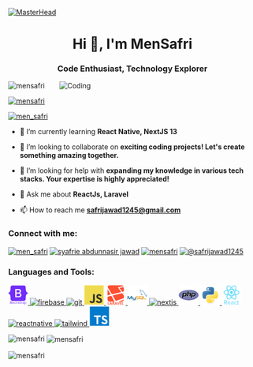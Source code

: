 [![MasterHead](https://gifdb.com/images/high/coding-skills-loading-dk68v8z0hevjpuiv.gif)](https://github.com/mensafri)
<h1 align="center">Hi 👋, I'm MenSafri</h1>
<h3 align="center">Code Enthusiast, Technology Explorer</h3>
<img align="right" alt="Coding" width="400" src="https://tenor.com/id/view/sultan-alrefaei-programmer-office-gif-13165216"/>

<p align="left"> <img src="https://komarev.com/ghpvc/?username=mensafri&label=Profile%20views&color=0e75b6&style=flat" alt="mensafri" /> </p>

<p align="left"> <a href="https://github.com/ryo-ma/github-profile-trophy"><img src="https://github-profile-trophy.vercel.app/?username=mensafri" alt="mensafri" /></a> </p>

<p align="left"> <a href="https://twitter.com/men_safri" target="blank"><img src="https://img.shields.io/twitter/follow/men_safri?logo=twitter&style=for-the-badge" alt="men_safri" /></a> </p>

- 🌱 I’m currently learning **React Native, NextJS 13**

- 👯 I’m looking to collaborate on **exciting coding projects! Let's create something amazing together.**

- 🤝 I’m looking for help with **expanding my knowledge in various tech stacks. Your expertise is highly appreciated!**

- 💬 Ask me about **ReactJs, Laravel**

- 📫 How to reach me **safrijawad1245@gmail.com**

<h3 align="left">Connect with me:</h3>
<p align="left">
<a href="https://twitter.com/men_safri" target="blank"><img align="center" src="https://raw.githubusercontent.com/rahuldkjain/github-profile-readme-generator/master/src/images/icons/Social/twitter.svg" alt="men_safri" height="30" width="40" /></a>
<a href="https://linkedin.com/in/syafrie abdunnasir jawad" target="blank"><img align="center" src="https://raw.githubusercontent.com/rahuldkjain/github-profile-readme-generator/master/src/images/icons/Social/linked-in-alt.svg" alt="syafrie abdunnasir jawad" height="30" width="40" /></a>
<a href="https://instagram.com/mensafri" target="blank"><img align="center" src="https://raw.githubusercontent.com/rahuldkjain/github-profile-readme-generator/master/src/images/icons/Social/instagram.svg" alt="mensafri" height="30" width="40" /></a>
<a href="https://medium.com/@safrijawad1245" target="blank"><img align="center" src="https://raw.githubusercontent.com/rahuldkjain/github-profile-readme-generator/master/src/images/icons/Social/medium.svg" alt="@safrijawad1245" height="30" width="40" /></a>
</p>

<h3 align="left">Languages and Tools:</h3>
<p align="left"> <a href="https://getbootstrap.com" target="_blank" rel="noreferrer"> <img src="https://raw.githubusercontent.com/devicons/devicon/master/icons/bootstrap/bootstrap-plain-wordmark.svg" alt="bootstrap" width="40" height="40"/> </a> <a href="https://firebase.google.com/" target="_blank" rel="noreferrer"> <img src="https://www.vectorlogo.zone/logos/firebase/firebase-icon.svg" alt="firebase" width="40" height="40"/> </a> <a href="https://git-scm.com/" target="_blank" rel="noreferrer"> <img src="https://www.vectorlogo.zone/logos/git-scm/git-scm-icon.svg" alt="git" width="40" height="40"/> </a> <a href="https://developer.mozilla.org/en-US/docs/Web/JavaScript" target="_blank" rel="noreferrer"> <img src="https://raw.githubusercontent.com/devicons/devicon/master/icons/javascript/javascript-original.svg" alt="javascript" width="40" height="40"/> </a> <a href="https://laravel.com/" target="_blank" rel="noreferrer"> <img src="https://raw.githubusercontent.com/devicons/devicon/master/icons/laravel/laravel-plain-wordmark.svg" alt="laravel" width="40" height="40"/> </a> <a href="https://www.mysql.com/" target="_blank" rel="noreferrer"> <img src="https://raw.githubusercontent.com/devicons/devicon/master/icons/mysql/mysql-original-wordmark.svg" alt="mysql" width="40" height="40"/> </a> <a href="https://nextjs.org/" target="_blank" rel="noreferrer"> <img src="https://cdn.worldvectorlogo.com/logos/nextjs-2.svg" alt="nextjs" width="40" height="40"/> </a> <a href="https://www.php.net" target="_blank" rel="noreferrer"> <img src="https://raw.githubusercontent.com/devicons/devicon/master/icons/php/php-original.svg" alt="php" width="40" height="40"/> </a> <a href="https://www.python.org" target="_blank" rel="noreferrer"> <img src="https://raw.githubusercontent.com/devicons/devicon/master/icons/python/python-original.svg" alt="python" width="40" height="40"/> </a> <a href="https://reactjs.org/" target="_blank" rel="noreferrer"> <img src="https://raw.githubusercontent.com/devicons/devicon/master/icons/react/react-original-wordmark.svg" alt="react" width="40" height="40"/> </a> <a href="https://reactnative.dev/" target="_blank" rel="noreferrer"> <img src="https://reactnative.dev/img/header_logo.svg" alt="reactnative" width="40" height="40"/> </a> <a href="https://tailwindcss.com/" target="_blank" rel="noreferrer"> <img src="https://www.vectorlogo.zone/logos/tailwindcss/tailwindcss-icon.svg" alt="tailwind" width="40" height="40"/> </a> <a href="https://www.typescriptlang.org/" target="_blank" rel="noreferrer"> <img src="https://raw.githubusercontent.com/devicons/devicon/master/icons/typescript/typescript-original.svg" alt="typescript" width="40" height="40"/> </a> </p>

<p><img align="left" src="https://github-readme-stats.vercel.app/api/top-langs?username=mensafri&show_icons=true&locale=en&layout=compact" alt="mensafri" /></p>

<p>&nbsp;<img align="center" src="https://github-readme-stats.vercel.app/api?username=mensafri&show_icons=true&locale=en" alt="mensafri" /></p>

<p><img align="center" src="https://github-readme-streak-stats.herokuapp.com/?user=mensafri&" alt="mensafri" /></p>
